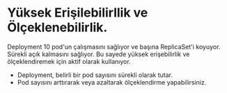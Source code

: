 # Yüksek Erişilebilirllik ve Ölçeklenebilirlik.

Deployment 10 pod'un çalışmasını sağlıyor ve başına ReplicaSet'i koyuyor. Sürekli açık kalmasını sağlıyor.
Bu sayede yüksek erişebilirlik ve ölçeklendiremek için aktif olarak kullanıyor.

* Deployment, belirli bir pod sayısını sürekli olarak tutar.
* Pod sayısını arttırarak veya azaltarak ölçeklendirme yapabilirsiniz.